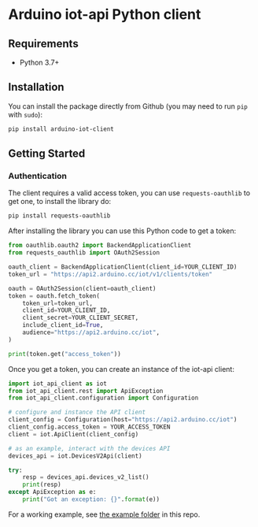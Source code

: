 # Arduino iot-api Python client

## Requirements

* Python 3.7+

## Installation

You can install the package directly from Github (you may need to run `pip` with
`sudo`):

```sh
pip install arduino-iot-client
```

## Getting Started

### Authentication

The client requires a valid access token, you can use `requests-oauthlib` to get
one, to install the library do:

```sh
pip install requests-oauthlib
```

After installing the library you can use this Python code to get a token:

```python
from oauthlib.oauth2 import BackendApplicationClient
from requests_oauthlib import OAuth2Session

oauth_client = BackendApplicationClient(client_id=YOUR_CLIENT_ID)
token_url = "https://api2.arduino.cc/iot/v1/clients/token"

oauth = OAuth2Session(client=oauth_client)
token = oauth.fetch_token(
    token_url=token_url,
    client_id=YOUR_CLIENT_ID,
    client_secret=YOUR_CLIENT_SECRET,
    include_client_id=True,
    audience="https://api2.arduino.cc/iot",
)

print(token.get("access_token"))
```

Once you get a token, you can create an instance of the iot-api client:

```python
import iot_api_client as iot
from iot_api_client.rest import ApiException
from iot_api_client.configuration import Configuration

# configure and instance the API client
client_config = Configuration(host="https://api2.arduino.cc/iot")
client_config.access_token = YOUR_ACCESS_TOKEN
client = iot.ApiClient(client_config)

# as an example, interact with the devices API
devices_api = iot.DevicesV2Api(client)

try:
    resp = devices_api.devices_v2_list()
    print(resp)
except ApiException as e:
    print("Got an exception: {}".format(e))
```

For a working example, see [the example folder](https://github.com/arduino/iot-client-py/tree/master/example/main.py) in this repo.
